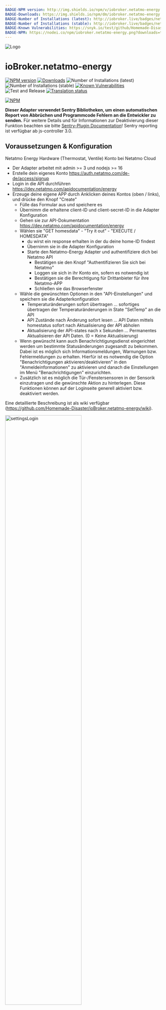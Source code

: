 ```yaml
---
BADGE-NPM version: http://img.shields.io/npm/v/iobroker.netatmo-energy.svg
BADGE-Downloads: https://img.shields.io/npm/dm/iobroker.netatmo-energy.svg
BADGE-Number of Installations (latest): http://iobroker.live/badges/netatmo-energy-installed.svg
BADGE-Number of Installations (stable): http://iobroker.live/badges/netatmo-energy-stable.svg
BADGE-Known Vulnerabilities: https://snyk.io/test/github/Homemade-Disaster/ioBroker.netatmo-energy/badge.svg
BADGE-NPM: https://nodei.co/npm/iobroker.netatmo-energy.png?downloads=true
---
```

![Logo](https://github.com/Homemade-Disaster/ioBroker.netatmo-energy/raw/master/admin/netatmo-energy.png)

# ioBroker.netatmo-energy

[![NPM version](http://img.shields.io/npm/v/iobroker.netatmo-energy.svg)](https://www.npmjs.com/package/iobroker.netatmo-energy)
[![Downloads](https://img.shields.io/npm/dm/iobroker.netatmo-energy.svg)](https://www.npmjs.com/package/iobroker.netatmo-energy)
![Number of Installations (latest)](http://iobroker.live/badges/netatmo-energy-installed.svg)
![Number of Installations (stable)](http://iobroker.live/badges/netatmo-energy-stable.svg)
[![Known Vulnerabilities](https://snyk.io/test/github/Homemade-Disaster/ioBroker.netatmo-energy/badge.svg)](https://snyk.io/test/github/Homemade-Disaster/ioBroker.netatmo-energy)
![Test and Release](https://github.com/Homemade-Disaster/ioBroker.netatmo-energy/workflows/Test%20and%20Release/badge.svg)
[![Translation status](https://weblate.iobroker.net/widgets/adapters/-/admin/svg-badge.svg)](https://weblate.iobroker.net/engage/adapters/?utm_source=widget)

[![NPM](https://nodei.co/npm/iobroker.netatmo-energy.png?downloads=true)](https://nodei.co/npm/iobroker.netatmo-energy/)

**Dieser Adapter verwendet Sentry Bibliotheken, um einen automatischen Report von Abbrüchen und Programmcode Fehlern an die Entwickler zu senden.** Für weitere Details und für Informationen zur Deaktivierung dieser Funktion beachten sie bitte [Sentry-Plugin Documentation](https://github.com/ioBroker/plugin-sentry#plugin-sentry)! Sentry reporting ist verfügbar ab js-controller 3.0.

## Voraussetzungen & Konfiguration

Netatmo Energy Hardware (Thermostat, Ventile)
Konto bei Netatmo Cloud

- Der Adapter arbeitet mit admin >= 3 und nodejs >= 16
- Erstelle dein eigenes Konto <https://auth.netatmo.com/de-de/access/signup>
- Login in die API durchführen <https://dev.netatmo.com/apidocumentation/energy>
- Erzeuge deine eigene APP durch Anklicken deines Kontos (oben / links), und drücke den Knopf "Create"
  - Fülle das Formular aus und speichere es
  - Übernimm die erhaltene client-ID und client-secret-ID in die Adapter Konfiguration
  - Gehen sie zur API-Dokumentation <https://dev.netatmo.com/apidocumentation/energy>
  - Wählen sie "GET homesdata" - "Try it out" - "EXECUTE / HOMESDATA"
    - du wirst ein response erhalten in der du deine home-ID findest
    - Übernimm sie in die Adapter Konfiguration
    - Starte den Netatmo-Energy Adapter und authentifiziere dich bei Netatmo API
      - Bestätigen sie den Knopf "Authentifizieren Sie sich bei Netatmo"
      - Loggen sie sich in ihr Konto ein, sofern es notwendig ist
      - Bestätigen sie die Berechtigung für Drittanbieter für ihre Netatmo-APP
      - Schließen sie das Browserfenster
  - Wähle die gewünschten Optionen in den "API-Einstellungen" und speichern sie die Adapterkonfiguration
    - Temperaturänderungen sofort übertragen ... sofortiges übertragen der Temperaturänderungen in State "SetTemp" an die API
    - API Zustände nach Änderung sofort lesen ... API Daten mittels homestatus sofort nach Aktualisierung der API abholen
    - Aktualisierung der API-states nach x Sekunden ... Permanentes Aktualisieren der API Daten. (0 = Keine Aktualisierung)  
  - Wenn gewünscht kann auch Benachrichtigungsdienst eingerichtet werden um bestimmte Statusänderungen zugesandt zu bekommen. Dabei ist es möglich sich 
  Informationsmeldungen, Warnungen bzw. Fehlermeldungen zu erhalten. Hierfür ist es notwendig die Option "Benachrichtigungen aktivieren/deaktivieren" in den "Anmeldeinformationen" zu aktivieren und danach die Einstellungen im Menü "Benachrichtigungen" einzurichten.
  - Zusätzlich ist es möglich die Tür-/Fenstersensoren in der Sensorik einzutragen und die gewünschte Aktion zu hinterlegen. Diese Funktionen können auf der Loginseite generell aktiviert bzw. deaktiviert werden.
  
Eine detaillierte Beschreibung ist als wiki verfügbar (<https://github.com/Homemade-Disaster/ioBroker.netatmo-energy/wiki>).

<img src="https://github.com/Homemade-Disaster/ioBroker.netatmo-energy/raw/master/docs/img/settings_login_de.png" alt="settingsLogin" width="70%"/>

<img src="https://github.com/Homemade-Disaster/ioBroker.netatmo-energy/raw/master/docs/img/settings_api_de.png" alt="settingsAPI" width="70%"/>

## netatmo-energy Adapter für ioBroker

Mittels der Netatmo-Energy API werden die aktuellen Einstellungen abgeholt bzw. geändert. Der Adapter verwendet den fetch Request für den Datentransfer zur Netatmo Energy API. Offizielle Dokumentation der API: <https://dev.netatmo.com/apidocumentation/energy>.

Der Adapter erzeugt ein eigenes Device "energyAPP" welches die "APIRequests" und "trigger" beinhaltet.

### API Requests

- homesdata             ... holt die gesamte Struktur der Netatmo Energy Installation (dabei wird der Parameter NAPlug verwendet). Sie können alle weiteren Parameter für manuelle Requests selbst auswählen.
- homestatus            ... ermittelt und überträgt den Status und die technischen Informationen ihrer zugeordneten Ventile. Wenn sie Informationen zu einem spezifischen Geräteart möchten, können sie diese selbst auswählen.
- getroommeasure        ... Hiermit erhalten sie historische Daten ihrer Räume. Das Ergebnis wird in das "response" Feld eingetragen.
- getmeasure            ... Hiermit erhalten sie die historischen Daten ihres Boilers. Das Ergebnis wird in das "response" Feld eingetragen.
- setthermmode_schedule ... Setzt den Betriebsmodus der Netatmo Energy Installation auf "Schedule" (Standard)
- setthermmode_hq       ... Setzt den Betriebsmodus der Netatmo Energy Installation auf "hq" (Frostwächter)
- setthermmode_away     ... Setzt den Betriebsmodus der Netatmo Energy Installation auf "away" (nicht zu Hause)
- switchhomeschedule    ... Setzt den "schedule mode" der Netatmo Energy API. Alle möglichen Modi sind im Channel "switchhomeschedule" aufgelistet.

- createnewhomeschedule ... Setzt den "schedule mode" der Netatmo Energy API. Alle möglichen Modi sind im Channel "switchhomeschedule" aufgelistet.

- synchomeschedule      ... Setzt die Heizpläne deiner Netatmo Energy APP. Um einen spezifischen Heizplan zu ändern, geben sie eine an. Andernfalls wird der aktuell eingestellte abgeändert. Bitte tragen sie die notwendigen Parameter ein und lösen sie den synchomeschedule Request aus.
- createnewhomeschedule ... Erstellt einen neuen Heizplan für deine Netatmo Energy APP. Bitte tragen sie die notwendigen Parameter ein und lösen sie den createnewhomeschedule Request aus.

Wenn ein API Request Parameter benötigt, können sie diese im korrespondierenden Request Channel im Channel "parameters" finden.

### Trigger

- applychanges          ... übermittelt alle noch offenen manuellen Änderungen deiner Ventile an die Netatmo Energy APP
- refresh_structure     ... erzeuge die Requests homesdata und homestatus hintereinander

### Änderungs-Requests

- setroomthermpoint     ... abhängig von den manuellen Änderungen im Channel "setting" werden die Änderungen an die Netatmo Energy APP übertragen. (entweder sofort oder selbst getriggert - "Temperaturänderungen sofort übertragen").
- set_mode_to_home      ... Der Button "set_mode_to_home" im channel "setting" setzt den Ventil-mode "set_mode_to_home" auf "home". Außerdem wird der API Request sofort ausgelöst, um die Änderung zu übertragen.

### Nachrichten

- message_text          ... alle Nachrichten werden in diesem Datenpunkt übertragen

### Status

- running               ... hier kann man erkenne ob derzeit ein API Request läuft

### Requeststruktur

<img src="https://github.com/Homemade-Disaster/ioBroker.netatmo-energy/raw/master/docs/img/EnergyAPP_measure.png" alt="settingsLogin" width="80%"/><img src="https://github.com/Homemade-Disaster/ioBroker.netatmo-energy/raw/master/docs/img/EnergyAPP.png" alt="settingsLogin" width="80%"/>

## Strukturen aufbauen

Beim Start des Adapters wird der aktuelle Status der gesamten Netatmo Energy APP aufgefrischt und der Status aller Ventile und Thermostate übertragen. Abhängig von den Allgemeinen Einstellungen (API Zustände nach Änderung sofort lesen) werden die Status der Ventile und Thermostate nach Änderung der API sofort wieder abgeholt (es wird sofort ein homestatus Request abgesetzt).
Beim Starten des Adapters wird die Initialisierung durchgeführt.

## Benachrichtigungen

Wenn sie in der Adapterkonfiguration einen Benachrichtigungsdienst aktiviert haben werden diverse Meldungen an sie versandt.
Folgende Dienste sind verfügbar.

<img src="https://github.com/Homemade-Disaster/ioBroker.netatmo-energy/raw/master/docs/img/notification_types_de.png" alt="notifications" width="30%"/>

Bitte geben sie für den von ihnen gewählten Benachrichtigungsdienst die notwendigen Verbindungsdaten an.

<img src="https://github.com/Homemade-Disaster/ioBroker.netatmo-energy/raw/master/docs/img/notification_de.png" alt="notifications" width="70%"/>

## Nachrichten

Hier können sie bestimmte Nachrichten bei bestimmten Statusänderungen auslösen. Die gewünschte Nachricht können sie hinterlegen. Diese werden immer in den Datenpunkt "message_text" übertragen.

<img src="https://github.com/Homemade-Disaster/ioBroker.netatmo-energy/raw/master/docs/img/messages_de.png" alt="messages" width="70%"/>

Durch Drücken des Knopfes " TESTMITTEILUNG SENDEN" ist es möglich das Nachrichtenservice zu testen. Vor dem Test ist es notwendig alle Einstellungen für das Nachrichten Service zu speichern.

## Sensorik

In der Tabelle können Sie auf das "Fenster-/Türsensor" Attribut pro Raum reagieren. Der Status der jeweiligen Fenstersensoren kann beim Ändern eine Aktion auslösen, welche hier einzutragen ist. Es ist möglich hier alle Sensoren auszuwählen, welche vom Typ bool sind. Somit können auch externe Sensoren eingebunden werden.

Folgende Aktionen können ausgelöst werden:

- Temperatur eingestellen
- Home Mode setzen
- Heizmodus einstellen
  - Frostwächter
  - Nicht zu Hause
  - Normalbetrieb
- Heizplan aktivieren
  - alle existierenden Heizpläne der Netatmo-Energy App werden angeboten

Somit kann beim Öffnen oder beim Schließen eines Fensters / Tür die Temperatur eines Ventils eingestellt werden. Durch eingeben einer Verzögerungszeit (in Sekunden) wird die hinterlegte Aktion verzögert ausgeführt. Wird innerhalb der Verzögerungszeit der auslösende Sensor wieder geändert, werden die noch austehenden Aktionen nicht durchgeführt.

<img src="https://github.com/Homemade-Disaster/ioBroker.netatmo-energy/raw/master/docs/img/sensors_de.png" alt="sensors" width="70%"/>

## Admin-Tab

Auf der Admin-Tab können sie alle Thermostate, Bridges und Ventile ihrer netatmo energy instance anzeigen lassen. Dort ist es auch möglich diese Ansicht zu aktualisieren bzw. eine vollständige API Aktualisierung zu starten. Zusätzlich hat man die Möglichkeit die Änderungen in die Cloud zu übertragen und von einem eventuellen manuellen Modus wieder auf den Standardmodus umzuschalten.

<img src="https://github.com/Homemade-Disaster/ioBroker.netatmo-energy/raw/master/docs/img/admintab_de.png" alt="admintab" width="70%"/>

Auf jeder Karte werden Statussymbole angezeigt, welche den aktuellen Zustand des Thermostats, der Ventile und des Steckers darstellt. Auf der zweiten Seite des Thermostats finden sie diverse API Requests, um den Thermostat-Mode bzw. den Heizplan einzustellen.

## Widget

Widget für VIS, um ein komplettes Thermostat anzuzeigen. Sie müssen nur den "SetTemp" - Datenpunkt eintragen. Alle anderen Informationen werden dynamisch aus der "rooms"-Struktur ermittelt.

<img src="https://github.com/Homemade-Disaster/ioBroker.netatmo-energy/raw/master/docs/img/valve_widget_de.png" alt="widget" width="250px"/>

## Changelog

[Older changes](CHANGELOG_OLD.md)
<!-- ### **WORK IN PROGRESS** -->
### 2.8.2 (2025-05-31)

* (ioKlausi) Update dependencies

### 2.8.1 (2025-04-24)

* (ioKlausi) Update dependencies

### 2.8.0 (2025-01-31)

* (ioKlausi) Update dependencies

### 2.7.3 (2024-01-27)

* (ioKlausi) Option 'Only update datapoints if changes are detected' corrected

### 2.7.2 (2024-01-18)

* (ioKlausi) Adjust attributes of the adapter

### 2.7.1 (2023-12-10)

* (ioKlausi) Remove GULP support
* (ioKlausi) Support dark mode

### 2.7.0 (2023-11-19)

* (ioKlausi) Adjust default value for parameters

### 2.6.5 (2023-11-05)

* (ioKlausi) New options in the adapter configuration for updating datapoints

### 2.6.4 (2023-10-25)

* (ioKlausi) Change value only if changes are detected

### 2.6.3 (2023-10-14)

* (ioKlausi) Adapt GULP

### 2.6.2 (2023-10-13)

* (ioKlausi) Bug fix of 'Sentry errors'

### 2.6.1 (2023-06-01)

* (ioKlausi) Correct some adapter check issues

### 2.6.0 (2023-05-01)

* (ioKlausi) Enable / Disable sensor actions

### 2.5.8 (2023-04-16)

* (ioKlausi) Bug fix of translations

### 2.5.7 (2023-04-16)

* (ioKlausi) Bug fix of sensor actions

### 2.5.6 (2023-04-15)

* (ioKlausi) Bug fix of Sentry errors
* (ioKlausi) Home mode for individual rooms in admin tab established
* (ioKlausi) Bug fix of translations

### 2.5.5 (2023-04-11)

* (ioKlausi) Bug fix of Sentry errors

### 2.5.4 (2023-04-10)

* (ioKlausi) Bug fix of Sentry errors

### 2.5.3 (2023-04-10)

* (ioKlausi) Added data point for messages

### 2.5.2 (2023-04-09)

* (ioKlausi) Made some adjustments in the admin config

### 2.5.1 (2023-04-09)

* (ioKlausi) Test message in config added
* (ioKlausi) Revise ioBroker Netatmo-Energy APP

### 2.5.0 (2023-04-07)

* (ioKlausi) Sensor changed to object ID type boolean

## License

MIT License

Copyright (c) 2021-2025 ioKlausi <nii@gmx.at>

Permission is hereby granted, free of charge, to any person obtaining a copy
of this software and associated documentation files (the "Software"), to deal
in the Software without restriction, including without limitation the rights
to use, copy, modify, merge, publish, distribute, sublicense, and/or sell
copies of the Software, and to permit persons to whom the Software is
furnished to do so, subject to the following conditions:

The above copyright notice and this permission notice shall be included in all
copies or substantial portions of the Software.

THE SOFTWARE IS PROVIDED "AS IS", WITHOUT WARRANTY OF ANY KIND, EXPRESS OR
IMPLIED, INCLUDING BUT NOT LIMITED TO THE WARRANTIES OF MERCHANTABILITY,
FITNESS FOR A PARTICULAR PURPOSE AND NONINFRINGEMENT. IN NO EVENT SHALL THE
AUTHORS OR COPYRIGHT HOLDERS BE LIABLE FOR ANY CLAIM, DAMAGES OR OTHER
LIABILITY, WHETHER IN AN ACTION OF CONTRACT, TORT OR OTHERWISE, ARISING FROM,
OUT OF OR IN CONNECTION WITH THE SOFTWARE OR THE USE OR OTHER DEALINGS IN THE
SOFTWARE.
